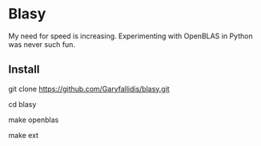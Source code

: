 Blasy
=====

My need for speed is increasing. Experimenting with OpenBLAS in Python was never such fun.


Install
-------

git clone https://github.com/Garyfallidis/blasy.git

cd blasy

make openblas

make ext



